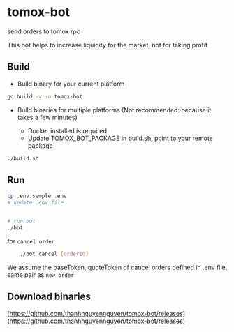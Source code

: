 # tomox-bot
send orders to tomox rpc

This bot helps to increase liquidity for the market, not for taking profit

## Build

- Build binary for your current platform 
```bash
go build -v -o tomox-bot
```
- Build binaries for multiple platforms (Not recommended: because it takes a few minutes)

  - Docker installed is required
  - Update TOMOX_BOT_PACKAGE in build.sh, point to your remote package
```bash
./build.sh
```
## Run
 ```bash
 cp .env.sample .env 
 # update .env file 

 
 # run bot 
 ./bot
 ```

for `cancel order`
```bash
    ./bot cancel [orderId]
```
We assume the baseToken, quoteToken of cancel orders defined in .env file, same pair as `new order`
 
## Download binaries
[https://github.com/thanhnguyennguyen/tomox-bot/releases](https://github.com/thanhnguyennguyen/tomox-bot/releases)
